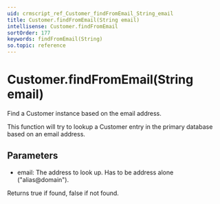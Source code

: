 ```yaml
---
uid: crmscript_ref_Customer_findFromEmail_String_email
title: Customer.findFromEmail(String email)
intellisense: Customer.findFromEmail
sortOrder: 177
keywords: findFromEmail(String)
so.topic: reference
---
```


# Customer.findFromEmail(String email)

Find a Customer instance based on the email address.

This function will try to lookup a Customer entry in the primary database based on an email address.

## Parameters

* email: The address to look up. Has to be address alone ("alias@domain").

Returns true if found, false if not found.

